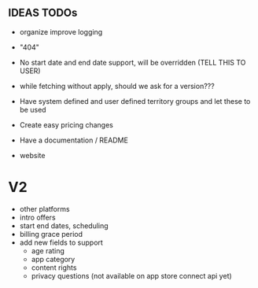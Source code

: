 ## IDEAS TODOs

- organize improve logging
- "404"
- No start date and end date support, will be overridden (TELL THIS TO USER)
- while fetching without apply, should we ask for a version???

- Have system defined and user defined territory groups and let these to be used
- Create easy pricing changes
- Have a documentation / README

- website

# V2

- other platforms
- intro offers
- start end dates, scheduling
- billing grace period
- add new fields to support
  - age rating
  - app category
  - content rights
  - privacy questions (not available on app store connect api yet)

